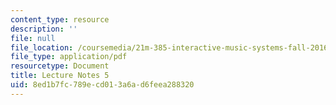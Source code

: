 ```yaml
---
content_type: resource
description: ''
file: null
file_location: /coursemedia/21m-385-interactive-music-systems-fall-2016/8ed1b7fc789ecd013a6ad6feea288320_MIT21M_385F16_L5.pdf
file_type: application/pdf
resourcetype: Document
title: Lecture Notes 5
uid: 8ed1b7fc-789e-cd01-3a6a-d6feea288320
---
```

